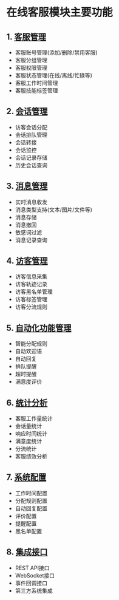<!--
 * @Author: jackning 270580156@qq.com
 * @Date: 2024-12-02 13:21:01
 * @LastEditors: jackning 270580156@qq.com
 * @LastEditTime: 2024-12-06 17:56:08
 * @Description: bytedesk.com https://github.com/Bytedesk/bytedesk
 *   Please be aware of the BSL license restrictions before installing Bytedesk IM – 
 *  selling, reselling, or hosting Bytedesk IM as a service is a breach of the terms and automatically terminates your rights under the license. 
 *  仅支持企业内部员工自用，严禁私自用于销售、二次销售或者部署SaaS方式销售 
 *  Business Source License 1.1: https://github.com/Bytedesk/bytedesk/blob/main/LICENSE 
 *  contact: 270580156@qq.com 
 *  联系：270580156@qq.com
 * Copyright (c) 2024 by bytedesk.com, All Rights Reserved. 
-->
# 在线客服模块主要功能

## 1. [客服管理](./readme.zh.account.md)

- 客服账号管理(添加/删除/禁用客服)
- 客服分组管理
- 客服权限管理
- 客服状态管理(在线/离线/忙碌等)
- 客服工作时间管理
- 客服技能标签管理

## 2. [会话管理](./readme.zh.thread.md)

- 访客会话分配
- 会话排队管理
- 会话转接
- 会话监控
- 会话记录存储
- 历史会话查询

## 3. [消息管理](./readme.zh.message.md)

- 实时消息收发
- 消息类型支持(文本/图片/文件等)
- 消息存储
- 消息撤回
- 敏感词过滤
- 消息记录查询

## 4. [访客管理](./readme.zh.visitor.md)

- 访客信息采集
- 访客轨迹记录
- 访客黑名单管理
- 访客标签管理
- 访客分流规则

## 5. [自动化功能管理](./readme.zh.automation.md)

- 智能分配规则
- 自动欢迎语
- 自动回复
- 排队提醒
- 超时提醒
- 满意度评价

## 6. [统计分析](./readme.zh.statistic.md)

- 客服工作量统计
- 会话量统计
- 响应时间统计
- 满意度统计
- 分流统计
- 客服绩效分析

## 7. [系统配置](./readme.zh.config.md)

- 工作时间配置
- 分配规则配置
- 自动回复配置
- 评价配置
- 提醒配置
- 黑名单配置

## 8. [集成接口](./readme.zh.api.md)

- REST API接口
- WebSocket接口
- 事件回调接口
- 第三方系统集成
